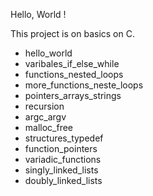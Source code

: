 Hello, World !

This project is on basics on C.

- hello_world
- varibales_if_else_while
- functions_nested_loops
- more_functions_neste_loops
- pointers_arrays_strings
- recursion
- argc_argv
- malloc_free
- structures_typedef
- function_pointers
- variadic_functions
- singly_linked_lists
- doubly_linked_lists
